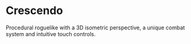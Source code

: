 # Crescendo
Procedural roguelike with a 3D isometric perspective, a unique combat system and intuitive touch controls.
